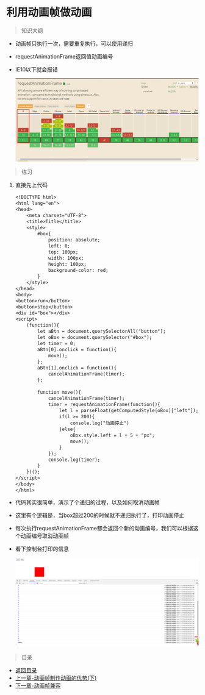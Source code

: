 # 利用动画帧做动画

> 知识大纲
* 动画帧只执行一次，需要重复执行，可以使用递归
* requestAnimationFrame返回值动画编号 
* IE10以下就会报错 
    
    ![](./images/caniuse.jpg)

> 练习
1. 直接先上代码
    ```
    <!DOCTYPE html>
    <html lang="en">
    <head>
        <meta charset="UTF-8">
        <title>Title</title>
        <style>
            #box{
                position: absolute;
                left: 0;
                top: 100px;
                width: 100px;
                height: 100px;
                background-color: red;
            }
        </style>
    </head>
    <body>
    <button>run</button>
    <button>stop</button>
    <div id="box"></div>
    <script>
        (function(){
            let aBtn = document.querySelectorAll("button");
            let oBox = document.querySelector("#box");
            let timer = 0;
            aBtn[0].onclick = function(){
                move();
            };
            aBtn[1].onclick = function(){
                cancelAnimationFrame(timer);
            };
    
            function move(){
                cancelAnimationFrame(timer);
                timer = requestAnimationFrame(function(){
                    let l = parseFloat(getComputedStyle(oBox)["left"]);
                    if(l >= 200){
                        console.log("动画停止")
                    }else{
                        oBox.style.left = l + 5 + "px";
                        move();
                    }
                });
                console.log(timer);
            }
        })();
    </script>
    </body>
    </html>
    ```
* 代码其实很简单，演示了个递归的过程，以及如何取消动画帧
* 这里有个逻辑是，当box超过200的时候就不递归执行了，打印动画停止
* 每次执行requestAnimationFrame都会返回个新的动画编号，我们可以根据这个动画编号取消动画帧
* 看下控制台打印的信息 

    ![](./images/动画帧的使用.jpg)   

> 目录
* [返回目录](../README.md)
* [上一章-动画帧制作动画的优势(下)](../02-动画帧制作动画的优势(下)/2-动画帧制作动画的优势(下).md)   
* [下一章-动画帧兼容](../04-动画帧兼容/4-动画帧兼容.md)   